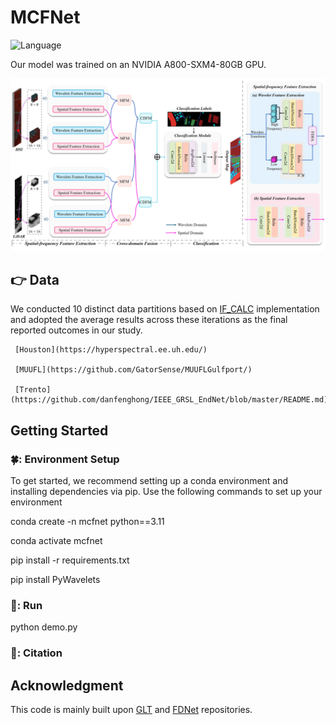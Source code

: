

# MCFNet

![Language](https://img.shields.io/badge/language-python-brightgreen) 

Our model was trained on an NVIDIA A800-SXM4-80GB GPU.

<div align="center">
    <img src="MCFNet.png" alt="framework" width="800"/>
</div>

## 👉 Data

We conducted 10 distinct data partitions based on [IF_CALC](https://github.com/Ding-Kexin/IF_CALC/blob/main/Model/index_2_data.py) implementation and adopted the average results across these iterations as the final reported outcomes in our study.

     [Houston](https://hyperspectral.ee.uh.edu/)

     [MUUFL](https://github.com/GatorSense/MUUFLGulfport/)

     [Trento](https://github.com/danfenghong/IEEE_GRSL_EndNet/blob/master/README.md)



## Getting Started

### 🍀: Environment Setup

To get started, we recommend setting up a conda environment and installing dependencies via pip. Use the following commands to set up your environment

conda create -n mcfnet python==3.11

conda activate mcfnet

pip install -r requirements.txt

pip install PyWavelets

### 🌸: Run
python demo.py

### 🌿: Citation


## Acknowledgment

This code is mainly built upon [GLT](https://github.com/Ding-Kexin/IEEE_TGRS_GLT-Net) and [FDNet](https://github.com/RSIP-NJUPT/FDNet.git) repositories.



